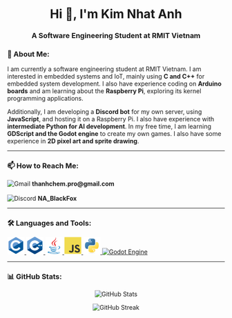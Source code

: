 <h1 align="center">Hi 👋, I'm Kim Nhat Anh</h1>
<h3 align="center">A Software Engineering Student at RMIT Vietnam</h3>

### 📝 About Me:
I am currently a software engineering student at RMIT Vietnam. I am interested in embedded systems and IoT, mainly using **C and C++** for embedded system development. I also have experience coding on **Arduino boards** and am learning about the **Raspberry Pi**, exploring its kernel programming applications.

Additionally, I am developing a **Discord bot** for my own server, using **JavaScript**, and hosting it on a Raspberry Pi. I also have experience with **intermediate Python for AI development**. In my free time, I am learning **GDScript and the Godot engine** to create my own games. I also have some experience in **2D pixel art and sprite drawing**.

---

### 📫 How to Reach Me:
<p align="left">
    <img src="https://img.shields.io/badge/Email-D14836?style=for-the-badge&logo=gmail&logoColor=white" alt="Gmail"/>
    <strong>thanhchem.pro@gmail.com</strong>  
    <br/><br/>
    <img src="https://img.shields.io/badge/Discord-7289DA?style=for-the-badge&logo=discord&logoColor=white" alt="Discord"/>
    <strong>NA_BlackFox</strong>
</p>

---

### 🛠️ Languages and Tools:
<p align="left">
    <a href="https://www.cprogramming.com/" target="_blank">
        <img src="https://raw.githubusercontent.com/devicons/devicon/master/icons/c/c-original.svg" alt="C" width="40" height="40"/>
    </a>
    <a href="https://isocpp.org/" target="_blank">
        <img src="https://raw.githubusercontent.com/devicons/devicon/master/icons/cplusplus/cplusplus-original.svg" alt="C++" width="40" height="40"/>
    </a>
    <a href="https://www.java.com" target="_blank">
        <img src="https://raw.githubusercontent.com/devicons/devicon/master/icons/java/java-original.svg" alt="Java" width="40" height="40"/>
    </a>
    <a href="https://developer.mozilla.org/en-US/docs/Web/JavaScript" target="_blank">
        <img src="https://raw.githubusercontent.com/devicons/devicon/master/icons/javascript/javascript-original.svg" alt="JavaScript" width="40" height="40"/>
    </a>
    <a href="https://www.python.org/" target="_blank">
        <img src="https://raw.githubusercontent.com/devicons/devicon/master/icons/python/python-original.svg" alt="Python" width="40" height="40"/>
    </a>
    <a href="https://godotengine.org/" target="_blank">
        <img src="https://upload.wikimedia.org/wikipedia/commons/6/6a/Godot_icon.svg" alt="Godot Engine" width="40" height="40"/>
    </a>
</p>



---

### 📊 GitHub Stats:
<p align="center">
    <img src="https://github-readme-stats.vercel.app/api?username=nablackfox&show_icons=true&locale=en" alt="GitHub Stats" />
</p>

<p align="center">
    <img src="https://github-readme-streak-stats.herokuapp.com/?user=nablackfox" alt="GitHub Streak" />
</p>
